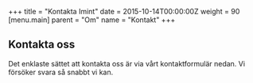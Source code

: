 +++
title = "Kontakta Imint"
date = 2015-10-14T00:00:00Z
weight = 90
[menu.main]
parent = "Om"
name = "Kontakt"
+++
## Kontakta oss
Det enklaste sättet att kontakta oss är via vårt kontaktformulär nedan. Vi försöker svara så snabbt vi kan.

<div class="cognito">
<script src="https://services.cognitoforms.com/s/0UaHaqFaiUmXjjCMvn0-dA"></script>
<script>Cognito.load("forms", { id: "6" });</script>
</div>
